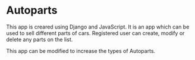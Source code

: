 # Autoparts
This app is creared using Django and JavaScript. 
It is an app which can be used to sell different parts of cars.
Registered user can create, modify or delete any parts
on the list.

This app can be modified to increase the types of
Autoparts.
